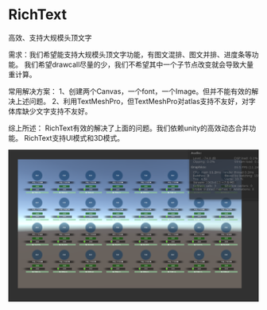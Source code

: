 # RichText
高效、支持大规模头顶文字

需求：我们希望能支持大规模头顶文字功能，有图文混排、图文并排、进度条等功能。
我们希望drawcall尽量的少，我们不希望其中一个子节点改变就会导致大量重计算。

常用解决方案：
1、创建两个Canvas，一个font，一个Image。但并不能有效的解决上述问题。
2、利用TextMeshPro，但TextMeshPro对atlas支持不友好，对字体库缺少文字支持不友好。

综上所述：
RichText有效的解决了上面的问题。我们依赖unity的高效动态合并功能。
RichText支持UI模式和3D模式。

![Image text](https://github.com/506638093/RichText/blob/master/Doc/1.png)

